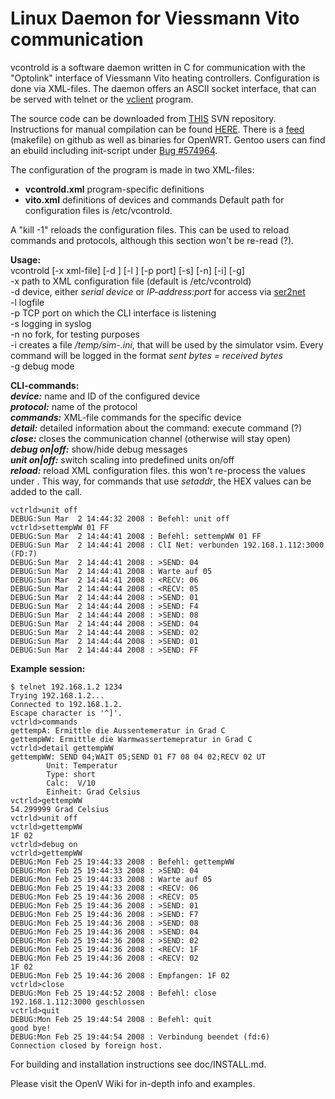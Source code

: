 # Linux Daemon for Viessmann Vito communication

vcontrold is a software daemon written in C for communication with the "Optolink" interface of Viessmann Vito heating controllers. Configuration is done via XML-files. The daemon offers an ASCII socket interface, that can be served with telnet or the [vclient](vclient.md) program.

The source code can be downloaded from [THIS](http://sourceforge.net/p/vcontrold/code/HEAD/tree/) SVN repository. Instructions for manual compilation can be found [HERE](Vcontrold-Kompilieren). There is a [feed](https://github.com/probonopd/vcontrold-for-openwrt) (makefile) on github as well as binaries for OpenWRT. Gentoo users can find an ebuild including init-script under [Bug #574964](https://bugs.gentoo.org/show_bug.cgi).

The configuration of the program is made in two XML-files:
- **vcontrold.xml**
  program-specific definitions
- **vito.xml**
  definitions of devices and commands
Default path for configuration files is /etc/vcontrold.

A "kill -1" reloads the configuration files. This can be used to reload commands and protocols, although this section won't be re-read (?).

**Usage:** <br />
vcontrold [-x xml-file] [-d <device>] [-l <logfile>] [-p port] [-s] [-n] [-i] [-g] <br />
-x path to XML configuration file (default is /etc/vcontrold) <br />
-d device, either *serial device* or *IP-address:port* for access via [ser2net](http://sourceforge.net/projects/ser2net) <br />
-l logfile <br />
-p TCP port on which the CLI interface is listening <br />
-s logging in syslog <br />
-n no fork, for testing purposes <br />
-i creates a file */temp/sim-.ini*, that will be used by the simulator vsim. Every command will be logged in the format *sent bytes = received bytes* <br />
-g debug mode

**CLI-commands:** <br />
***device:*** name and ID of the configured device <br />
***protocol:*** name of the protocol <br />
***commands:*** XML-file commands for the specific device <br />
***detail:*** detailed information about the command: execute command (?) <br />
***close:*** closes the communication channel (otherwise will stay open) <br />
***debug on|off:*** show/hide debug messages <br />
***unit on|off:*** switch scaling into predefined units on/off <br />
***reload:*** reload XML configuration files. this won't re-process the values under <unix>. This way, for commands that use *setaddr*, the HEX values can be added to the call.

```
vctrld>unit off
DEBUG:Sun Mar  2 14:44:32 2008 : Befehl: unit off
vctrld>settempWW 01 FF
DEBUG:Sun Mar  2 14:44:41 2008 : Befehl: settempWW 01 FF
DEBUG:Sun Mar  2 14:44:41 2008 : ClI Net: verbunden 192.168.1.112:3000 (FD:7)
DEBUG:Sun Mar  2 14:44:41 2008 : >SEND: 04
DEBUG:Sun Mar  2 14:44:41 2008 : Warte auf 05
DEBUG:Sun Mar  2 14:44:41 2008 : <RECV: 06
DEBUG:Sun Mar  2 14:44:44 2008 : <RECV: 05
DEBUG:Sun Mar  2 14:44:44 2008 : >SEND: 01
DEBUG:Sun Mar  2 14:44:44 2008 : >SEND: F4
DEBUG:Sun Mar  2 14:44:44 2008 : >SEND: 08
DEBUG:Sun Mar  2 14:44:44 2008 : >SEND: 04
DEBUG:Sun Mar  2 14:44:44 2008 : >SEND: 02
DEBUG:Sun Mar  2 14:44:44 2008 : >SEND: 01
DEBUG:Sun Mar  2 14:44:44 2008 : >SEND: FF
```

**Example session:**
```
$ telnet 192.168.1.2 1234
Trying 192.168.1.2...
Connected to 192.168.1.2.
Escape character is '^]'.
vctrld>commands
gettempA: Ermittle die Aussentemeratur in Grad C
gettempWW: Ermittle die Warmwassertemepratur in Grad C
vctrld>detail gettempWW
gettempWW: SEND 04;WAIT 05;SEND 01 F7 08 04 02;RECV 02 UT
        Unit: Temperatur
        Type: short
        Calc:  V/10
        Einheit: Grad Celsius
vctrld>gettempWW
54.299999 Grad Celsius
vctrld>unit off
vctrld>gettempWW
1F 02
vctrld>debug on
vctrld>gettempWW
DEBUG:Mon Feb 25 19:44:33 2008 : Befehl: gettempWW
DEBUG:Mon Feb 25 19:44:33 2008 : >SEND: 04
DEBUG:Mon Feb 25 19:44:33 2008 : Warte auf 05
DEBUG:Mon Feb 25 19:44:33 2008 : <RECV: 06
DEBUG:Mon Feb 25 19:44:36 2008 : <RECV: 05
DEBUG:Mon Feb 25 19:44:36 2008 : >SEND: 01
DEBUG:Mon Feb 25 19:44:36 2008 : >SEND: F7
DEBUG:Mon Feb 25 19:44:36 2008 : >SEND: 08
DEBUG:Mon Feb 25 19:44:36 2008 : >SEND: 04
DEBUG:Mon Feb 25 19:44:36 2008 : >SEND: 02
DEBUG:Mon Feb 25 19:44:36 2008 : <RECV: 1F
DEBUG:Mon Feb 25 19:44:36 2008 : <RECV: 02
1F 02
DEBUG:Mon Feb 25 19:44:36 2008 : Empfangen: 1F 02
vctrld>close
DEBUG:Mon Feb 25 19:44:52 2008 : Befehl: close
192.168.1.112:3000 geschlossen
vctrld>quit
DEBUG:Mon Feb 25 19:44:54 2008 : Befehl: quit
good bye!
DEBUG:Mon Feb 25 19:44:54 2008 : Verbindung beendet (fd:6)
Connection closed by foreign host.
```

For building and installation instructions see doc/INSTALL.md.

Please visit the OpenV Wiki for in-depth info and examples.
